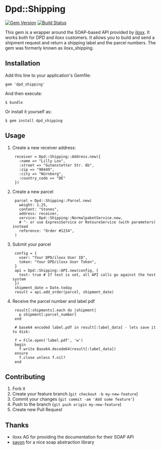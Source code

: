 # Dpd::Shipping

[![Gem Version](https://img.shields.io/gem/v/dpd_shipping.svg)](http://rubygems.org/gems/dpd_shipping) [![Build Status](https://travis-ci.org/robbi5/dpd_shipping.svg)](https://travis-ci.org/robbi5/dpd_shipping)

This gem is a wrapper around the SOAP-based API provided by [iloxx](http://iloxx.de). It works both for DPD and iloxx customers. It allows you to build and send a shipment request and return a shipping label and the parcel numbers. The gem was formerly known as iloxx_shipping.

## Installation

Add this line to your application's Gemfile:

    gem 'dpd_shipping'

And then execute:

    $ bundle

Or install it yourself as:

    $ gem install dpd_shipping

## Usage

1. Create a new receiver address:

        receiver = Dpd::Shipping::Address.new({
          :name => "Lilly Lox",
          :street => "Gutenstetter Str. 8b",
          :zip => "90449",
          :city => "Nürnberg",
          :country_code => "DE"
        })

2. Create a new parcel

        parcel = Dpd::Shipping::Parcel.new(
          weight: 1.25,
          content: "Stones",
          address: receiver,
          service: Dpd::Shipping::NormalpaketService.new,
          # ^- or use ExpressService or RetoureService (with parameters) instead
          reference: "Order #1234",
        )

3. Submit your parcel

        config = {
          user: "Your DPD/iloxx User ID",
          token: "Your DPD/iloxx User Token",
        }
        api = Dpd::Shipping::API.new(config, {
          test: true # If test is set, all API calls go against the test system
        })
        shipment_date = Date.today
        result = api.add_order(parcel, shipment_date)


4. Receive the parcel number and label pdf

        result[:shipments].each do |shipment|
          p shipment[:parcel_number]
        end

        # base64 encoded label.pdf in result[:label_data] - lets save it to disk:

        f = File.open('label.pdf', 'w')
        begin
          f.write Base64.decode64(result[:label_data])
        ensure
          f.close unless f.nil?
        end


## Contributing

1. Fork it
2. Create your feature branch (`git checkout -b my-new-feature`)
3. Commit your changes (`git commit -am 'Add some feature'`)
4. Push to the branch (`git push origin my-new-feature`)
5. Create new Pull Request

## Thanks

* iloxx AG for providing the documentation for their SOAP API
* [savon](http://github.com/savonrb) for a nice soap abstraction library
